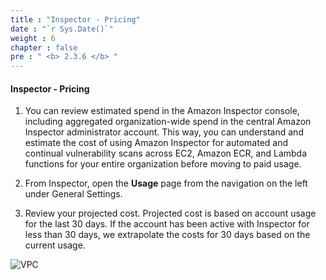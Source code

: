 ```yaml
---
title : "Inspector - Pricing"
date : "`r Sys.Date()`"
weight : 6
chapter : false
pre : " <b> 2.3.6 </b> "
---
```


#### Inspector - Pricing



1. You can review estimated spend in the Amazon Inspector console, including aggregated organization-wide spend in the central Amazon Inspector administrator account. This way, you can understand and estimate the cost of using Amazon Inspector for automated and continual vulnerability scans across EC2, Amazon ECR, and Lambda functions for your entire organization before moving to paid usage.



2. From Inspector, open the **Usage** page from the navigation on the left under General Settings.



3. Review your projected cost. Projected cost is based on account usage for the last 30 days. If the account has been active with Inspector for less than 30 days, we extrapolate the costs for 30 days based on the current usage.

![VPC](/images/2/2.3/2.3.6/s3.png)